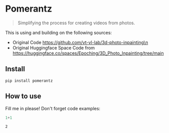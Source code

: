 # Pomerantz
> Simplifying the process for creating videos from photos.


This is using and building on the following sources:
- Original Code https://github.com/vt-vl-lab/3d-photo-inpainting\n
- Original Huggingface Space Code from https://huggingface.co/spaces/Epoching/3D_Photo_Inpainting/tree/main

## Install

`pip install pomerantz`

## How to use

Fill me in please! Don't forget code examples:

```python
1+1
```




    2



